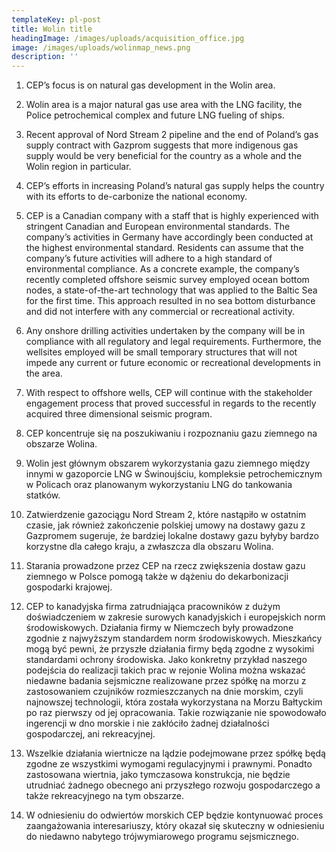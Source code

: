 ```yaml
---
templateKey: pl-post
title: Wolin title
headingImage: /images/uploads/acquisition_office.jpg
image: /images/uploads/wolinmap_news.png
description: ''
---
```

1. CEP’s focus is on natural gas development in the Wolin area.  

 2. Wolin area is a major natural gas use area with the LNG facility, the Police petrochemical complex and future LNG fueling of ships.  

3. Recent approval of Nord Stream 2 pipeline and the end of Poland’s gas supply contract with Gazprom suggests that more indigenous gas supply would be very beneficial for the country as a whole and the Wolin region in particular.   

4. CEP’s efforts in increasing Poland’s natural gas supply helps the country with its efforts to de-carbonize the national economy.   

5. CEP is a Canadian company with a staff that is highly experienced with stringent Canadian and European environmental standards.  The company’s activities in Germany have accordingly been conducted at the highest environmental standard.  Residents can assume that the company’s future activities will adhere to a high standard of environmental compliance.  As a concrete example, the company’s recently completed offshore seismic survey employed ocean bottom nodes, a state-of-the-art technology that was applied to the Baltic Sea for the first time.  This approach resulted in no sea bottom disturbance and did not interfere with any commercial or recreational activity.   

6. Any onshore drilling activities undertaken by the company will be in compliance with all regulatory and legal requirements.  Furthermore, the wellsites employed will be small temporary structures that will not impede any current or future economic or recreational developments in the area.   

7.  With respect to offshore wells, CEP will continue with the stakeholder engagement process that proved successful in regards to the recently acquired three dimensional seismic program.



1. CEP koncentruje się na poszukiwaniu i rozpoznaniu gazu ziemnego na obszarze Wolina.  

2. Wolin jest głównym obszarem wykorzystania gazu ziemnego między innymi w gazoporcie LNG w Świnoujściu, kompleksie petrochemicznym w Policach oraz planowanym wykorzystaniu LNG do tankowania statków.   

3. Zatwierdzenie gazociągu Nord Stream 2, które nastąpiło w ostatnim czasie, jak również zakończenie polskiej umowy na dostawy gazu z Gazpromem sugeruje, że bardziej lokalne dostawy gazu byłyby bardzo korzystne dla całego kraju, a zwłaszcza dla obszaru Wolina.  

4. Starania prowadzone przez CEP na rzecz zwiększenia dostaw gazu ziemnego w Polsce pomogą także w dążeniu do dekarbonizacji gospodarki krajowej.  

5. CEP to kanadyjska firma zatrudniająca pracowników z dużym doświadczeniem w zakresie surowych kanadyjskich i europejskich norm środowiskowych. Działania firmy w Niemczech były prowadzone zgodnie z najwyższym standardem norm środowiskowych. Mieszkańcy mogą być pewni, że przyszłe działania firmy będą zgodne z wysokimi standardami ochrony środowiska. Jako konkretny przykład naszego podejścia do realizacji takich prac w rejonie Wolina można wskazać niedawne badania sejsmiczne realizowane przez spółkę na morzu z zastosowaniem czujników rozmieszczanych na dnie morskim, czyli najnowszej technologii, która została wykorzystana na Morzu Bałtyckim po raz pierwszy od jej opracowania. Takie rozwiązanie nie spowodowało ingerencji w dno morskie i nie zakłóciło żadnej działalności gospodarczej, ani rekreacyjnej.  

6. Wszelkie działania wiertnicze na lądzie podejmowane przez spółkę będą zgodne ze wszystkimi wymogami regulacyjnymi i prawnymi. Ponadto zastosowana wiertnia, jako tymczasowa konstrukcja, nie będzie utrudniać żadnego obecnego ani przyszłego rozwoju gospodarczego a także rekreacyjnego na tym obszarze.  

7. W odniesieniu do odwiertów morskich CEP będzie kontynuować proces zaangażowania interesariuszy, który okazał się skuteczny w odniesieniu do niedawno nabytego trójwymiarowego programu sejsmicznego.
